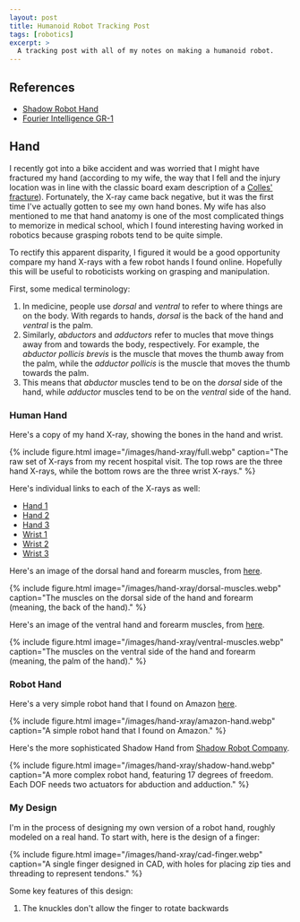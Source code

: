 ```yaml
---
layout: post
title: Humanoid Robot Tracking Post
tags: [robotics]
excerpt: >
  A tracking post with all of my notes on making a humanoid robot.
---
```


## References

- [Shadow Robot Hand][video-shadow-hand]
- [Fourier Intelligence GR-1][video-fourier-gr1]

## Hand

I recently got into a bike accident and was worried that I might have fractured my hand (according to my wife, the way that I fell and the injury location was in line with the classic board exam description of a [Colles' fracture][colles-fracture]). Fortunately, the X-ray came back negative, but it was the first time I've actually gotten to see my own hand bones. My wife has also mentioned to me that hand anatomy is one of the most complicated things to memorize in medical school, which I found interesting having worked in robotics because grasping robots tend to be quite simple.

To rectify this apparent disparity, I figured it would be a good opportunity compare my hand X-rays with a few robot hands I found online. Hopefully this will be useful to roboticists working on grasping and manipulation.

First, some medical terminology:

1. In medicine, people use _dorsal_ and _ventral_ to refer to where things are on the body. With regards to hands, _dorsal_ is the back of the hand and _ventral_ is the palm.
2. Similarly, _abductors_ and _adductors_ refer to mucles that move things away from and towards the body, respectively. For example, the _abductor pollicis brevis_ is the muscle that moves the thumb away from the palm, while the _adductor pollicis_ is the muscle that moves the thumb towards the palm.
3. This means that _abductor_ muscles tend to be on the _dorsal_ side of the hand, while _adductor_ muscles tend to be on the _ventral_ side of the hand.

### Human Hand

Here's a copy of my hand X-ray, showing the bones in the hand and wrist.

{% include figure.html image="/images/hand-xray/full.webp" caption="The raw set of X-rays from my recent hospital visit. The top rows are the three hand X-rays, while the bottom rows are the three wrist X-rays." %}

Here's individual links to each of the X-rays as well:

- <a href='/images/hand-xray/hand-1.webp' target='_blank'>Hand 1</a>
- <a href='/images/hand-xray/hand-2.webp' target='_blank'>Hand 2</a>
- <a href='/images/hand-xray/hand-3.webp' target='_blank'>Hand 3</a>
- <a href='/images/hand-xray/wrist-1.webp' target='_blank'>Wrist 1</a>
- <a href='/images/hand-xray/wrist-2.webp' target='_blank'>Wrist 2</a>
- <a href='/images/hand-xray/wrist-3.webp' target='_blank'>Wrist 3</a>

Here's an image of the dorsal hand and forearm muscles, from [here][muscles-dorsal].

{% include figure.html image="/images/hand-xray/dorsal-muscles.webp" caption="The muscles on the dorsal side of the hand and forearm (meaning, the back of the hand)." %}

Here's an image of the ventral hand and forearm muscles, from [here][muscles-ventral].

{% include figure.html image="/images/hand-xray/ventral-muscles.webp" caption="The muscles on the ventral side of the hand and forearm (meaning, the palm of the hand)." %}

### Robot Hand

Here's a very simple robot hand that I found on Amazon [here][amazon-robot-hand].

{% include figure.html image="/images/hand-xray/amazon-hand.webp" caption="A simple robot hand that I found on Amazon." %}

Here's the more sophisticated Shadow Hand from [Shadow Robot Company][shadow-hand].

{% include figure.html image="/images/hand-xray/shadow-hand.webp" caption="A more complex robot hand, featuring 17 degrees of freedom. Each DOF needs two actuators for abduction and adduction." %}

### My Design

I'm in the process of designing my own version of a robot hand, roughly modeled on a real hand. To start with, here is the design of a finger:

{% include figure.html image="/images/hand-xray/cad-finger.webp" caption="A single finger designed in CAD, with holes for placing zip ties and threading to represent tendons." %}

Some key features of this design:

1. The knuckles don't allow the finger to rotate backwards

[amazon-robot-hand]: https://www.amazon.com/Fingers-Movement-Bionic-Mechanical-DIY%EF%BC%88Left/dp/B081RRCTFX/
[colles-fracture]: https://my.clevelandclinic.org/health/diseases/21860-colles-fracture
[muscles-dorsal]: https://www.osmifw.com/hand-therapy-center-in-fort-worth/hand-and-wrist-injuries-and-disorders/forearm-muscles-dorsal-compartment-2/
[muscles-ventral]: https://boneandspine.com/forearm-muscles/
[shadow-hand]: https://www.shadowrobot.com/dexterous-hand-series/
[video-shadow-hand]: https://www.youtube.com/watch?v=3ju4upwhdvM
[video-fourier-gr1]: https://www.youtube.com/watch?v=KoAEaZm1Hw4
